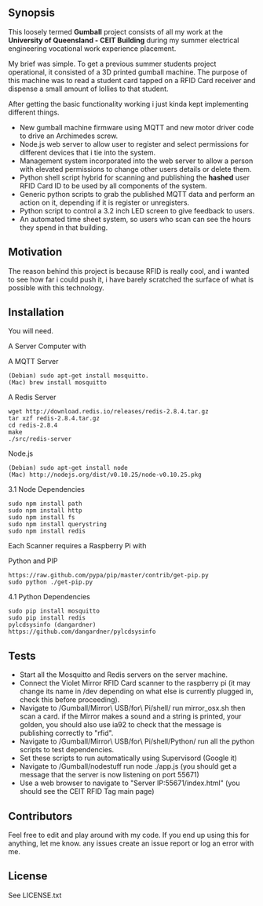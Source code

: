 ## Synopsis

This loosely termed **Gumball** project consists of all my work at the **University of Queensland - CEIT Building** during my summer electrical engineering vocational work experience placement.

My brief was simple. To get a previous summer students project operational, it consisted of a 3D printed gumball machine. The purpose of this machine was to read a student card tapped on a RFID Card receiver and dispense a small amount of lollies to that student.

After getting the basic functionality working i just kinda kept implementing different things.

- New gumball machine firmware using MQTT and new motor driver code to drive an Archimedes screw.
- Node.js web server to allow user to register and select permissions for different devices that i tie into the system.
- Management system incorporated into the web server to allow a person with elevated permissions to change other users details or delete them.
- Python shell script hybrid for scanning and publishing the **hashed** user RFID Card ID to be used by all components of the system.
- Generic python scripts to grab the published MQTT data and perform an action on it, depending if it is register or unregisters.
- Python script to control a 3.2 inch LED screen to give feedback to users.
- An automated time sheet system, so users who scan can see the hours they spend in that building.

## Motivation

The reason behind this project is because RFID is really cool, and i wanted to see how far i could push it, i have barely scratched the surface of what is possible with this technology. 

## Installation

You will need.

A Server Computer with

A MQTT Server
```
(Debian) sudo apt-get install mosquitto.
(Mac) brew install mosquitto
```

A Redis Server
```
wget http://download.redis.io/releases/redis-2.8.4.tar.gz
tar xzf redis-2.8.4.tar.gz
cd redis-2.8.4
make
./src/redis-server
```

Node.js
```
(Debian) sudo apt-get install node
(Mac) http://nodejs.org/dist/v0.10.25/node-v0.10.25.pkg
```

3.1 Node Dependencies
```
sudo npm install path
sudo npm install http
sudo npm install fs
sudo npm install querystring
sudo npm install redis
```

Each Scanner requires a Raspberry Pi with

Python and PIP
```
https://raw.github.com/pypa/pip/master/contrib/get-pip.py
sudo python ./get-pip.py
```

4.1 Python Dependencies
```
sudo pip install mosquitto
sudo pip install redis
pylcdsysinfo (dangardner)
https://github.com/dangardner/pylcdsysinfo
```

## Tests

- Start all the Mosquitto and Redis servers on the server machine.
- Connect the Violet Mirror RFID Card scanner to the raspberry pi (it may change its name in /dev depending on what else is currently plugged in, check this before proceeding).
- Navigate to /Gumball/Mirror\ USB/for\ Pi/shell/ run mirror_osx.sh then scan a card. if the Mirror makes a sound and a string is printed, your golden, you should also use ia92 to check that the message is publishing correctly to "rfid".
- Navigate to /Gumball/Mirror\ USB/for\ Pi/shell/Python/ run all the python scripts to test dependencies.
- Set these scripts to run automatically using Supervisord (Google it)
- Navigate to /Gumball/nodestuff run node ./app.js (you should get a message that the server is now listening on port 55671)
- Use a web browser to navigate to "Server IP:55671/index.html" (you should see the CEIT RFID Tag main page)

## Contributors

Feel free to edit and play around with my code. If you end up using this for anything, let me know. any issues create an issue report or log an error with me.

## License

See LICENSE.txt